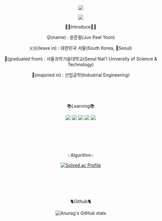 <p align="center"><img src="https://capsule-render.vercel.app/api?type=waving&color=auto&height=200&section=header&text=Jpeel's_GITHUB!&fontSize=50" /></p>
<p align="center"><a href="https://hits.seeyoufarm.com"><img src="https://hits.seeyoufarm.com/api/count/incr/badge.svg?url=https%3A%2F%2Fgithub.com%2Fleepnujnooy&count_bg=%2379C83D&title_bg=%23555555&icon=&icon_color=%23E7E7E7&title=hits&edge_flat=false"/></a></p>
<p align="center">🙋‍♂️Introduce🙋‍♂️</p>
<p align="center">😛(name) : 윤준필(Jun Peel Yoon)</p>
<p align="center">🇰🇷(leave in) : 대한민국 서울(South Korea, Seoul)</p>
<p align="center">🏫(graduated from) : 서울과학기술대학교(Seoul Nat'l University of Science & Technology)</p>
<p align="center">📝(majoried in) : 산업공학(Industrial Engineering) </p>
<br/>
<br/>
<br/>
<p align="center">📚Learning📚</p>
<div align="center">
  <img src="https://img.shields.io/badge/mariadb-%23003545.svg?&style=for-the-badge&logo=mariadb&logoColor=white" />
  	<img src="https://img.shields.io/badge/docker-%232496ED.svg?&style=for-the-badge&logo=docker&logoColor=white" />
  <img src="https://img.shields.io/badge/spring-%236DB33F.svg?&style=for-the-badge&logo=spring&logoColor=white" />
  	<img src="https://img.shields.io/badge/linux-%23FCC624.svg?&style=for-the-badge&logo=linux&logoColor=black" />
  	<img src="https://img.shields.io/badge/java-%23007396.svg?&style=for-the-badge&logo=java&logoColor=white" />
</div>
<br/>
<br/>
<br/>
<br/>
<br/>
<p align="center">💡Algorithm💡</p>
<div align="center">

  [![Solved.ac Profile](http://mazassumnida.wtf/api/v2/generate_badge?boj=galaxy147)](https://solved.ac/galaxy147/)
  
</div>

<br/>
<br/>
<br/>
<br/>
<p align="center">🐈Github🐈</p>

<div align="center">

  ![Anurag's GitHub stats](https://github-readme-stats.vercel.app/api?username=leepnujnooy&show_icons=true&theme=nightowl)
  
</div>

